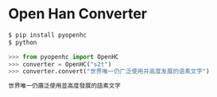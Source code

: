 # Open Han Converter

```bash
$ pip install pyopenhc
$ python
```

```python
>>> from pyopenhc import OpenHC
>>> converter = OpenHC("s2t")
>>> converter.convert("世界唯一仍广泛使用并高度发展的语素文字")

世界唯一仍廣泛使用並高度發展的語素文字
```
